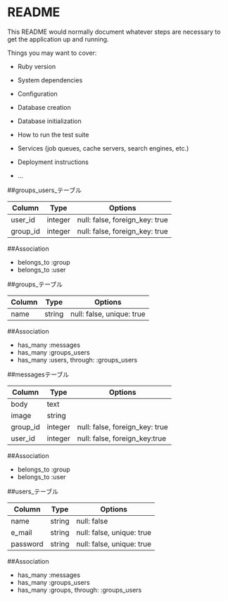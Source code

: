 # README

This README would normally document whatever steps are necessary to get the
application up and running.

Things you may want to cover:

* Ruby version

* System dependencies

* Configuration

* Database creation

* Database initialization

* How to run the test suite

* Services (job queues, cache servers, search engines, etc.)

* Deployment instructions

* ...

##groups_users_テーブル

|Column|Type|Options|
|------|----|-------|
|user_id|integer|null: false, foreign_key: true|
|group_id|integer|null: false, foreign_key: true|

##Association
- belongs_to :group
- belongs_to :user

##groups_テーブル

|Column|Type|Options|
|------|----|-------|
|name|string|null: false, unique: true|

##Association
- has_many :messages
- has_many :groups_users
- has_many :users, through:  :groups_users

##messagesテーブル

|Column|Type|Options|
|------|----|-------|
|body|text||
|image|string||
|group_id|integer|null: false, foreign_key: true|
|user_id|integer|null: false, foreign_key:true|

##Association
- belongs_to :group
- belongs_to :user

##users_テーブル

|Column|Type|Options|
|------|----|-------|
|name|string|null: false|
|e_mail|string|null: false, unique: true|
|password|string|null: false, unique: true|

##Association
- has_many :messages
- has_many :groups_users
- has_many :groups, through:  :groups_users